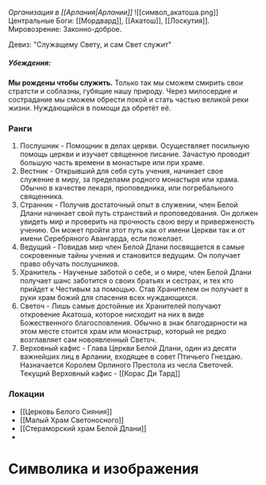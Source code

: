 *Организация в [[Арлания|Арлании]]*
![[символ_акатоша.png]]
Центральные Боги: [[Мордвард]], [[Акатош]], [[Лоскутия]].
Мировозрение: Законно-доброе.

Девиз: "Служащему Свету, и сам Свет служит"
##### Убеждения:
**Мы рождены чтобы служить.** Только так мы сможем смирить свои стратсти и соблазны, губящие нашу природу. Через милосердие и сострадание мы сможем обрести покой и стать частью великой реки жизни. Нуждающийся в помощи да обретёт её.

### Ранги 
1. Послушник - Помощник в делах церкви. Осуществляет посильную помощь церкви и изучает священное писание. Зачастую проводит большую часть времени в монастыре или при храме.
2. Вестник - Открывший для себя суть учения, начинает свое служение в миру, за пределами родного монастыря или храма. Обычно в качестве лекаря, проповедника, или погребального священника. 
3. Странник - Получив достаточный опыт в служении, член Белой Длани начинает свой путь странствий и проповедования. Он должен увидеть мир и проверить на прочность свою веру и приверженость учению. Он может пройти этот путь как от имени Церкви так и от имени Серебряного Авангарда, если пожелает. 
4. Ведущий - Повидав мир член Белой Длани посвящается в самые сокровенные тайны учения и становится ведущим. Он получает право обучать послушников.
5. Хранитель - Наученые заботой о себе, и о мире, член Белой Длани получает шанс заботится о своих братьях и сестрах, и тех кто прийдет к Честивым за помощью. Став Хранителем он получает в руки храм божий для спасения всех нуждающихся.
6. Светоч - Лишь самые достойные их Хранителей получают откровение Акатоша, которое нисходит на них в виде Божественного благословления. Обычно в знак благодарности на этом месте стоится храм или монастрыр, который не редко возглавляет сам  новоявленный Светоч.
7. Верховный кафис - Глава Церкви Белой Длани, один из десяти важнейших лиц в Арлании, входящее в совет Птичьего Гнездаю. Назначается Королем Орлиного Престола из чесла Светочей. Текущий Верховный кафис - [[Корас Ди Тард]]

### Локации
* [[Церковь Белого Сияния]]
* [[Малый Храм Светоносного]]
* [[Стераморский храм Белой Длани]]
* 
# Символика и изображения 

